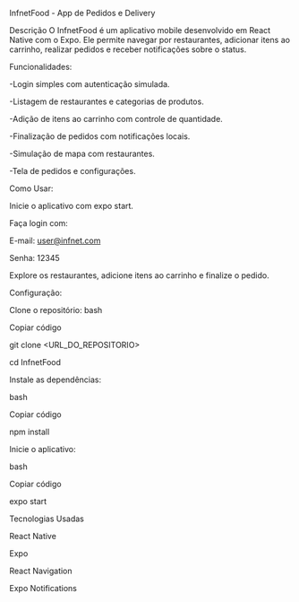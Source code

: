 InfnetFood - App de Pedidos e Delivery

Descrição
O InfnetFood é um aplicativo mobile desenvolvido em React Native com o Expo. Ele permite navegar por restaurantes, adicionar itens ao carrinho, realizar pedidos e receber notificações sobre o status.



Funcionalidades:

-Login simples com autenticação simulada.

-Listagem de restaurantes e categorias de produtos.

-Adição de itens ao carrinho com controle de quantidade.

-Finalização de pedidos com notificações locais.

-Simulação de mapa com restaurantes.

-Tela de pedidos e configurações.


Como Usar: 

Inicie o aplicativo com expo start.

Faça login com:

E-mail: user@infnet.com

Senha: 12345

Explore os restaurantes, adicione itens ao carrinho e finalize o pedido.


Configuração:

Clone o repositório:
bash

Copiar código

git clone <URL_DO_REPOSITORIO>

cd InfnetFood


Instale as dependências:

bash


Copiar código

npm install


Inicie o aplicativo:

bash


Copiar código

expo start



Tecnologias Usadas

React Native

Expo

React Navigation

Expo Notifications